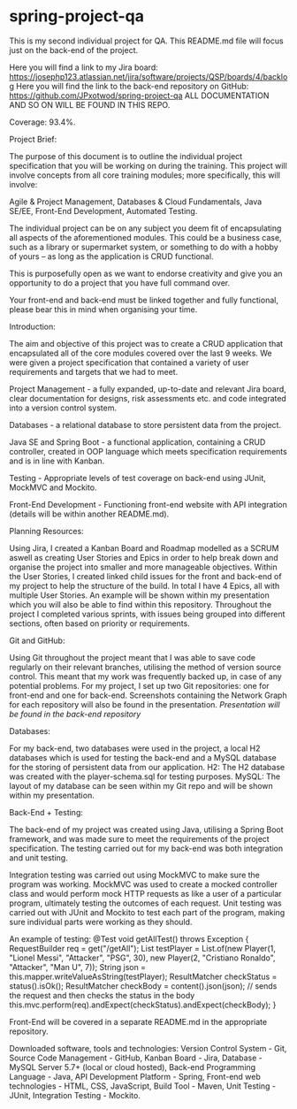 # spring-project-qa
This is my second individual project for QA.
This README.md file will focus just on the back-end of the project.

Here you will find a link to my Jira board: https://josephp123.atlassian.net/jira/software/projects/QSP/boards/4/backlog
Here you will find the link to the back-end repository on GitHub: https://github.com/JPxotwod/spring-project-qa
ALL DOCUMENTATION AND SO ON WILL BE FOUND IN THIS REPO.

Coverage: 93.4%.

Project Brief:

The purpose of this document is to outline the individual project specification that you will be working on during the training. This project will involve concepts from all core training modules; more specifically, this will involve:

Agile & Project Management,
Databases & Cloud Fundamentals,
Java SE/EE,
Front-End Development,
Automated Testing.

The individual project can be on any subject you deem fit of encapsulating all aspects of the aforementioned modules. This could be a business case, such as a library or supermarket system, or something to do with a hobby of yours – as long as the application is CRUD functional.

This is purposefully open as we want to endorse creativity and give you an opportunity to do a project that you have full command over.

Your front-end and back-end must be linked together and fully functional, please bear this in mind when organising your time.

Introduction:

The aim and objective of this project was to create a CRUD application that encapsulated all of the core modules covered over the last 9 weeks.
We were given a project specification that contained a variety of user requirements and targets that we had to meet.

Project Management - a fully expanded, up-to-date and relevant Jira board, clear documentation for designs, risk assessments etc. and code integrated into a version control system.

Databases - a relational database to store persistent data from the project.

Java SE and Spring Boot - a functional application, containing a CRUD controller, created in OOP language which meets specification requirements and is in line with Kanban.

Testing - Appropriate levels of test coverage on back-end using JUnit, MockMVC and Mockito.

Front-End Development - Functioning front-end website with API integration (details will be within another README.md).


Planning Resources:

Using Jira, I created a Kanban Board and Roadmap modelled as a SCRUM aswell as creating User Stories and Epics in order to help break down and organise the project into smaller and more manageable objectives.
Within the User Stories, I created linked child issues for the front and back-end of my project to help the structure of the build. In total I have 4 Epics, all with multiple User Stories. An example will be shown within my presentation which you will also be able to find within this repository.
Throughout the project I completed various sprints, with issues being grouped into different sections, often based on priority or requirements.


Git and GitHub:

Using Git throughout the project meant that I was able to save code regularly on their relevant branches, utilising the method of version source control.
This meant that my work was frequently backed up, in case of any potential problems.
For my project, I set up two Git repositories: one for front-end and one for back-end. Screenshots containing the Network Graph for each repository will also be found in the presentation.
*Presentation will be found in the back-end repository*


Databases:

For my back-end, two databases were used in the project, a local H2 databases which is used for testing the back-end and a MySQL database for the storing of persistent data from our application.
H2: The H2 database was created with the player-schema.sql for testing purposes.
MySQL: The layout of my database can be seen within my Git repo and will be shown within my presentation.


Back-End + Testing:

The back-end of my project was created using Java, utilising a Spring Boot framework, and was made sure to meet the requirements of the project specification.
The testing carried out for my back-end was both integration and unit testing.

Integration testing was carried out using MockMVC to make sure the program was working. MockMVC was used to create a mocked controller class and would perform mock HTTP requests as like a user of a particular program, ultimately testing the outcomes of each request.
Unit testing was carried out with JUnit and Mockito to test each part of the program, making sure individual parts were working as they should.

An example of testing:
	@Test
	void getAllTest() throws Exception {
		RequestBuilder req = get("/getAll");
		List<Player> testPlayer = List.of(new Player(1, "Lionel Messi", "Attacker", "PSG", 30), new Player(2, "Cristiano Ronaldo", "Attacker", "Man U", 7));
		String json = this.mapper.writeValueAsString(testPlayer);
		ResultMatcher checkStatus = status().isOk();
		ResultMatcher checkBody = content().json(json);
		// sends the request and then checks the status in the body
		this.mvc.perform(req).andExpect(checkStatus).andExpect(checkBody);
	}


Front-End will be covered in a separate README.md in the appropriate repository.

Downloaded software, tools and technologies:
Version Control System - Git,
Source Code Management - GitHub,
Kanban Board - Jira,
Database - MySQL Server 5.7+ (local or cloud hosted),
Back-end Programming Language - Java,
API Development Platform - Spring,
Front-end web technologies - HTML, CSS, JavaScript,
Build Tool - Maven,
Unit Testing - JUnit,
Integration Testing - Mockito.